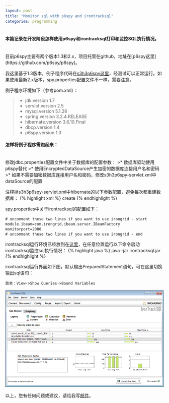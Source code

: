 ```yaml
---
layout: post
title: "Monitor sql with p6spy and irontracksql"
categories: programming
---
```

#### 本篇记录在开发阶段怎样使用p6spy和irontracksql打印和监控SQL执行情况。
<br />
目前p6spy主要有两个版本1.3和2.x，项目托管在github，地址在[p6spy这里](https://github.com/p6spy/p6spy)。

我这里基于1.3版本，例子程序代码在[s3h3p6spy这里](https://github.com/yinwer81/s3h3p6spy)，经测试可以正常运行。如果使用最新2.x版本，spy.properties配置文件不一样，需要注意。

例子程序环境如下（参考pom.xml）：
>* jdk.version 1.7
>* servlet.version 2.5
>* mysql.version 5.1.26
>* spring.version 3.2.4.RELEASE
>* hibernate.version 3.6.10.Final
>* dbcp.version 1.4
>* p6spy.version 1.3

#### 怎样将例子程序需跑起来：
<br />
修改jdbc.properties配置文件中关于数据库的配置参数：
>* 数据库驱动使用p6spy替代
>* 使用EncryptedDataSource产生加密的数据库连接用户名和密码
>* 如果不需要加密数据库连接用户名和密码，修改s3h3p6spy-servlet.xml中dataSource的配置

注释掉s3h3p6spy-servlet.xml中hibernate的以下参数配置，避免每次都重建数据库：
{% highlight xml %}
<prop key="hibernate.hbm2ddl.auto">create</prop>
{% endhighlight %}

spy.properties中关于irontracksql的配置如下：

	# uncomment these two lines if you want to use irongrid - start
	module.ibeam=com.irongrid.ibeam.server.IBeamFactory
	monitorport=2000
	# uncomment these two lines if you want to use irongrid - end

irontracksql运行环境已经放到在[这里](https://github.com/yinwer81/s3h3p6spy)，在任意位置运行以下命令启动irontracksql监控sql执行情况：
{% highlight java %}
java -jar irontracksql.jar
{% endhighlight %}

irontracksql运行界面如下图，默认输出PreparedStatement语句，可在这里切换输出sql语句：

    菜单：View->Show Queries->Bound Variables

![示例](/images/IronTrackSQL.png)

以上，您有任何问题或建议，请给我写[邮件](mailto:yinwer81@gmail.com)。
